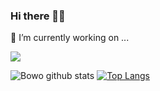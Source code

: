 ### Hi there 👋🤔
🔭 I’m currently working on ...

![](https://komarev.com/ghpvc/?username=bowouhuy)

![Bowo github stats](https://github-readme-stats.vercel.app/api?username=bowouhuy&show_icons=true&theme=dark)             [![Top Langs](https://github-readme-stats.vercel.app/api/top-langs/?username=bowouhuy&layout=compact)](https://github.com/anuraghazra/github-readme-stats)

<!--
**bowouhuy/bowouhuy** is a ✨ _special_ ✨ repository because its `README.md` (this file) appears on your GitHub profile.

Here are some ideas to get you started:

- 🔭 I’m currently working on ...
- 🌱 I’m currently learning ...
- 👯 I’m looking to collaborate on ...
- 🤔 I’m looking for help with ...
- 💬 Ask me about ...
- 📫 How to reach me: ...
- 😄 Pronouns: ...
- ⚡ Fun fact: ...
--!>

 
  
